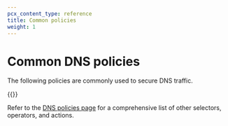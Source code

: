 ```yaml
---
pcx_content_type: reference
title: Common policies
weight: 1
---
```


# Common DNS policies

The following policies are commonly used to secure DNS traffic.

{{<render file="_policies-optional.md">}}

Refer to the [DNS policies page](/cloudflare-one/policies/filtering/dns-policies/) for a comprehensive list of other selectors, operators, and actions.
